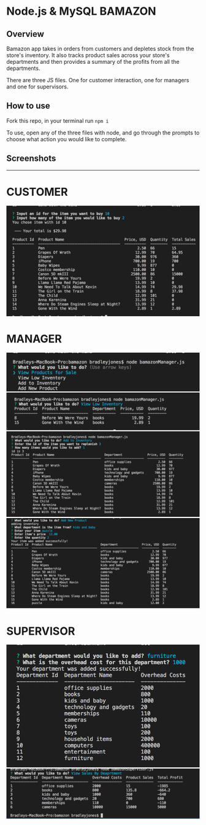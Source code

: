 # Node.js & MySQL BAMAZON

## Overview
Bamazon app takes in orders from customers and depletes stock from the store's inventory. It also  tracks product sales across your store's departments and then provides a summary of the profits from all the departments. 

There are three JS files. One for customer interaction, one for managers and one for supervisors. 

## How to use
Fork this repo, in your terminal run ```npm i```

To use,  open any of the three files with node, and go through the prompts to choose what action you would like to complete.
 
 ## Screenshots 
 ______________________

 # CUSTOMER
![buy items](./images/customer.png)

# MANAGER
![manager menu](./images/manager_menu.png)
![low stock](./images/low_stock.png)
![add inventory](./images/add_inventory.png)
![add product](./images/add_product.png)

# SUPERVISOR
![add department](./images/add_department.png)
![view sales](./images/view_department_sales.png)